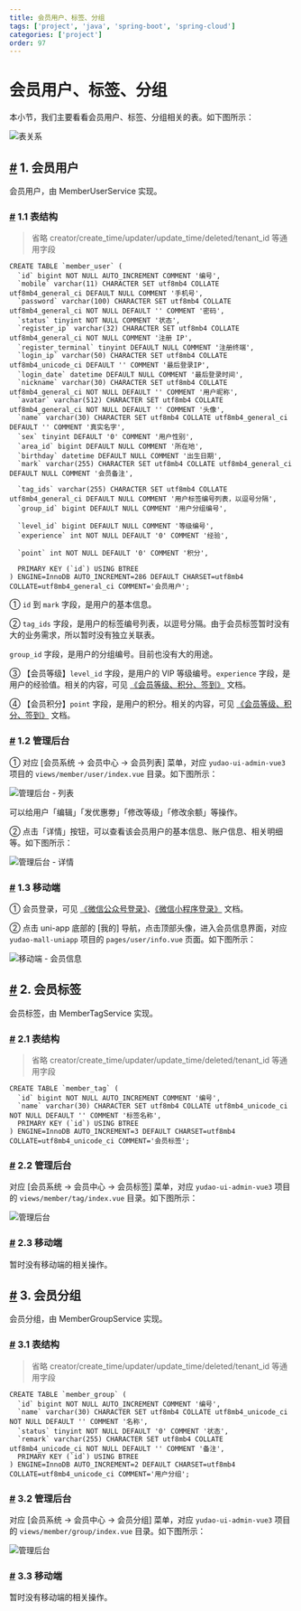 ```yaml
---
title: 会员用户、标签、分组
tags: ['project', 'java', 'spring-boot', 'spring-cloud']
categories: ['project']
order: 97
---
```

# 会员用户、标签、分组

本小节，我们主要看看会员用户、标签、分组相关的表。如下图所示：

 ![表关系](https://doc.iocoder.cn/img/%E4%BC%9A%E5%91%98%E6%89%8B%E5%86%8C/%E4%BC%9A%E5%91%98%E7%94%A8%E6%88%B7/%E8%A1%A8%E5%85%B3%E7%B3%BB.png)

 ## [#](#_1-会员用户) 1. 会员用户

 会员用户，由 MemberUserService 实现。

 ### [#](#_1-1-表结构) 1.1 表结构

 
> 省略 creator/create\_time/updater/update\_time/deleted/tenant\_id 等通用字段

 
```
CREATE TABLE `member_user` (
  `id` bigint NOT NULL AUTO_INCREMENT COMMENT '编号',
  `mobile` varchar(11) CHARACTER SET utf8mb4 COLLATE utf8mb4_general_ci DEFAULT NULL COMMENT '手机号',
  `password` varchar(100) CHARACTER SET utf8mb4 COLLATE utf8mb4_general_ci NOT NULL DEFAULT '' COMMENT '密码',
  `status` tinyint NOT NULL COMMENT '状态',
  `register_ip` varchar(32) CHARACTER SET utf8mb4 COLLATE utf8mb4_general_ci NOT NULL COMMENT '注册 IP',
  `register_terminal` tinyint DEFAULT NULL COMMENT '注册终端',
  `login_ip` varchar(50) CHARACTER SET utf8mb4 COLLATE utf8mb4_unicode_ci DEFAULT '' COMMENT '最后登录IP',
  `login_date` datetime DEFAULT NULL COMMENT '最后登录时间',
  `nickname` varchar(30) CHARACTER SET utf8mb4 COLLATE utf8mb4_general_ci NOT NULL DEFAULT '' COMMENT '用户昵称',
  `avatar` varchar(512) CHARACTER SET utf8mb4 COLLATE utf8mb4_general_ci NOT NULL DEFAULT '' COMMENT '头像',
  `name` varchar(30) CHARACTER SET utf8mb4 COLLATE utf8mb4_general_ci DEFAULT '' COMMENT '真实名字',
  `sex` tinyint DEFAULT '0' COMMENT '用户性别',
  `area_id` bigint DEFAULT NULL COMMENT '所在地',
  `birthday` datetime DEFAULT NULL COMMENT '出生日期',
  `mark` varchar(255) CHARACTER SET utf8mb4 COLLATE utf8mb4_general_ci DEFAULT NULL COMMENT '会员备注',
  
  `tag_ids` varchar(255) CHARACTER SET utf8mb4 COLLATE utf8mb4_general_ci DEFAULT NULL COMMENT '用户标签编号列表，以逗号分隔',
  `group_id` bigint DEFAULT NULL COMMENT '用户分组编号',
  
  `level_id` bigint DEFAULT NULL COMMENT '等级编号',
  `experience` int NOT NULL DEFAULT '0' COMMENT '经验',
  
  `point` int NOT NULL DEFAULT '0' COMMENT '积分',

  PRIMARY KEY (`id`) USING BTREE
) ENGINE=InnoDB AUTO_INCREMENT=286 DEFAULT CHARSET=utf8mb4 COLLATE=utf8mb4_general_ci COMMENT='会员用户';

```
① `id` 到 `mark` 字段，是用户的基本信息。

 ② `tag_ids` 字段，是用户的标签编号列表，以逗号分隔。由于会员标签暂时没有大的业务需求，所以暂时没有独立关联表。

 `group_id` 字段，是用户的分组编号。目前也没有大的用途。

 ③ 【会员等级】`level_id` 字段，是用户的 VIP 等级编号。`experience` 字段，是用户的经验值。相关的内容，可见 [《会员等级、积分、签到》](/member/level/) 文档。

 ④ 【会员积分】`point` 字段，是用户的积分。相关的内容，可见 [《会员等级、积分、签到》](/member/level/) 文档。

 ### [#](#_1-2-管理后台) 1.2 管理后台

 ① 对应 [会员系统 -> 会员中心 -> 会员列表] 菜单，对应 `yudao-ui-admin-vue3` 项目的 `views/member/user/index.vue` 目录。如下图所示：

 ![管理后台 - 列表](https://doc.iocoder.cn/img/%E4%BC%9A%E5%91%98%E6%89%8B%E5%86%8C/%E4%BC%9A%E5%91%98%E7%94%A8%E6%88%B7/%E4%BC%9A%E5%91%98%E7%94%A8%E6%88%B7-%E7%AE%A1%E7%90%86%E5%90%8E%E5%8F%B0-%E5%88%97%E8%A1%A8.png)

 可以给用户「编辑」「发优惠劵」「修改等级」「修改余额」等操作。

 ② 点击「详情」按钮，可以查看该会员用户的基本信息、账户信息、相关明细等。如下图所示：

 ![管理后台 - 详情](https://doc.iocoder.cn/img/%E4%BC%9A%E5%91%98%E6%89%8B%E5%86%8C/%E4%BC%9A%E5%91%98%E7%94%A8%E6%88%B7/%E4%BC%9A%E5%91%98%E7%94%A8%E6%88%B7-%E7%AE%A1%E7%90%86%E5%90%8E%E5%8F%B0-%E8%AF%A6%E6%83%85.png)

 ### [#](#_1-3-移动端) 1.3 移动端

 ① 会员登录，可见 [《微信公众号登录》](/member/weixin-mp-login/)、[《微信小程序登录》](/member/weixin-lite-login/) 文档。

 ② 点击 uni-app 底部的 [我的] 导航，点击顶部头像，进入会员信息界面，对应 `yudao-mall-uniapp` 项目的 `pages/user/info.vue` 页面。如下图所示：

 ![移动端 - 会员信息](https://doc.iocoder.cn/img/%E4%BC%9A%E5%91%98%E6%89%8B%E5%86%8C/%E4%BC%9A%E5%91%98%E7%94%A8%E6%88%B7/%E4%BC%9A%E5%91%98%E7%94%A8%E6%88%B7-%E7%A7%BB%E5%8A%A8%E7%AB%AF-%E4%BC%9A%E5%91%98%E4%BF%A1%E6%81%AF.png)

 ## [#](#_2-会员标签) 2. 会员标签

 会员标签，由 MemberTagService 实现。

 ### [#](#_2-1-表结构) 2.1 表结构

 
> 省略 creator/create\_time/updater/update\_time/deleted/tenant\_id 等通用字段

 
```
CREATE TABLE `member_tag` (
  `id` bigint NOT NULL AUTO_INCREMENT COMMENT '编号',
  `name` varchar(30) CHARACTER SET utf8mb4 COLLATE utf8mb4_unicode_ci NOT NULL DEFAULT '' COMMENT '标签名称',
  PRIMARY KEY (`id`) USING BTREE
) ENGINE=InnoDB AUTO_INCREMENT=3 DEFAULT CHARSET=utf8mb4 COLLATE=utf8mb4_unicode_ci COMMENT='会员标签';

```
### [#](#_2-2-管理后台) 2.2 管理后台

 对应 [会员系统 -> 会员中心 -> 会员标签] 菜单，对应 `yudao-ui-admin-vue3` 项目的 `views/member/tag/index.vue` 目录。如下图所示：

 ![管理后台](https://doc.iocoder.cn/img/%E4%BC%9A%E5%91%98%E6%89%8B%E5%86%8C/%E4%BC%9A%E5%91%98%E7%94%A8%E6%88%B7/%E4%BC%9A%E5%91%98%E6%A0%87%E7%AD%BE-%E7%AE%A1%E7%90%86%E5%90%8E%E5%8F%B0.png)

 ### [#](#_2-3-移动端) 2.3 移动端

 暂时没有移动端的相关操作。

 ## [#](#_3-会员分组) 3. 会员分组

 会员分组，由 MemberGroupService 实现。

 ### [#](#_3-1-表结构) 3.1 表结构

 
> 省略 creator/create\_time/updater/update\_time/deleted/tenant\_id 等通用字段

 
```
CREATE TABLE `member_group` (
  `id` bigint NOT NULL AUTO_INCREMENT COMMENT '编号',
  `name` varchar(30) CHARACTER SET utf8mb4 COLLATE utf8mb4_unicode_ci NOT NULL DEFAULT '' COMMENT '名称',
  `status` tinyint NOT NULL DEFAULT '0' COMMENT '状态',
  `remark` varchar(255) CHARACTER SET utf8mb4 COLLATE utf8mb4_unicode_ci NOT NULL DEFAULT '' COMMENT '备注',
  PRIMARY KEY (`id`) USING BTREE
) ENGINE=InnoDB AUTO_INCREMENT=2 DEFAULT CHARSET=utf8mb4 COLLATE=utf8mb4_unicode_ci COMMENT='用户分组';

```
### [#](#_3-2-管理后台) 3.2 管理后台

 对应 [会员系统 -> 会员中心 -> 会员分组] 菜单，对应 `yudao-ui-admin-vue3` 项目的 `views/member/group/index.vue` 目录。如下图所示：

 ![管理后台](https://doc.iocoder.cn/img/%E4%BC%9A%E5%91%98%E6%89%8B%E5%86%8C/%E4%BC%9A%E5%91%98%E7%94%A8%E6%88%B7/%E4%BC%9A%E5%91%98%E5%88%86%E7%BB%84-%E7%AE%A1%E7%90%86%E5%90%8E%E5%8F%B0.png)

 ### [#](#_3-3-移动端) 3.3 移动端

 暂时没有移动端的相关操作。

